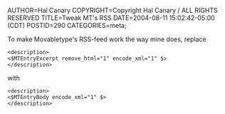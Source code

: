 AUTHOR=Hal Canary
COPYRIGHT=Copyright Hal Canary / ALL RIGHTS RESERVED
TITLE=Tweak MT's RSS
DATE=2004-08-11 15:02:42-05:00 (CDT)
POSTID=290
CATEGORIES=meta;

To make Movabletype's RSS-feed work the way mine does, replace

    
    <description>
    <$MTEntryExcerpt remove_html="1" encode_xml="1" $>
    </description>
    

with

    
    <description>
    <$MTEntryBody encode_xml="1" $>
    </description>
